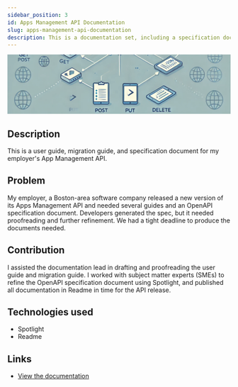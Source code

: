 ```yaml
---
sidebar_position: 3
id: Apps Management API Documentation
slug: apps-management-api-documentation
description: This is a documentation set, including a specification document, for one of my employer's APIs
---
```


![REST API diagram](../../static/img/rest.png)

## Description

This is a user guide, migration guide, and specification document for my employer's App Management API.

## Problem

My employer, a Boston-area software company released a new version of its Apps Management API and needed several guides and an OpenAPI specification document. Developers generated the spec, but it needed proofreading and further refinement. We had a tight deadline to produce the documents needed.

## Contribution

I assisted the documentation lead in drafting and proofreading the user guide and migration guide. I worked with subject matter experts (SMEs) to refine the OpenAPI specification document using Spotlight, and published all documentation in Readme in time for the API release.

## Technologies used

- Spotlight
- Readme

## Links

- [View the documentation](https://docs.akoya.com/reference/management-api-v20-guide)
